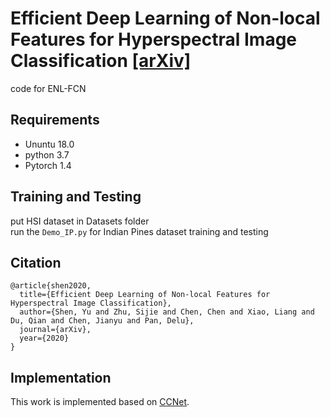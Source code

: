 # Efficient Deep Learning of Non-local Features for Hyperspectral Image Classification [[arXiv]](https://arxiv.org/pdf/2008.00542.pdf)
code for ENL-FCN 
## Requirements
* Ununtu 18.0 
* python 3.7 
* Pytorch 1.4 

## Training and Testing
put HSI dataset in Datasets folder <br>
run the ```Demo_IP.py``` for Indian Pines dataset training and testing<br> 

## Citation
```
@article{shen2020,
  title={Efficient Deep Learning of Non-local Features for Hyperspectral Image Classification},
  author={Shen, Yu and Zhu, Sijie and Chen, Chen and Xiao, Liang and Du, Qian and Chen, Jianyu and Pan, Delu},
  journal={arXiv},
  year={2020}
}
```

## Implementation
This work is implemented based on [CCNet](https://github.com/speedinghzl/CCNet/tree/pytorch-1.1).

